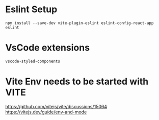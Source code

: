# Eslint Setup

`npm install --save-dev vite-plugin-eslint eslint-config-react-app eslint`

# VsCode extensions

`vscode-styled-components`

# Vite Env needs to be started with VITE

https://github.com/vitejs/vite/discussions/15064
https://vitejs.dev/guide/env-and-mode
